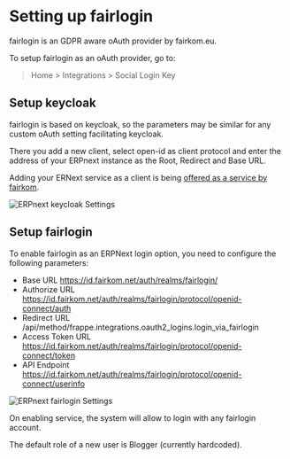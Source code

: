 <!-- add-breadcrumbs -->
# Setting up fairlogin

fairlogin is an GDPR aware oAuth provider by fairkom.eu. 

To setup fairlogin as an oAuth provider, go to:
> Home > Integrations > Social Login Key

## Setup keycloak 

fairlogin is based on keycloak, so the parameters may be similar for any custom oAuth setting facilitating keycloak.

There you add a new client, select open-id as client protocol and enter the address of your ERPnext instance as the Root, Redirect and Base URL.

Adding your ERNext service as a client is being [offered as a service by fairkom](https://erp.fairkom.net/cloud/fairlogin-client). 

![ERPnext keycloak Settings](/docs/assets/img/erpnext_integrations/fairloginKeycloakERPnext.png)

## Setup fairlogin

To enable fairlogin as an ERPNext login option, you need to configure the following parameters:

- Base URL https://id.fairkom.net/auth/realms/fairlogin/
- Authorize URL https://id.fairkom.net/auth/realms/fairlogin/protocol/openid-connect/auth
- Redirect URL /api/method/frappe.integrations.oauth2_logins.login_via_fairlogin
- Access Token URL https://id.fairkom.net/auth/realms/fairlogin/protocol/openid-connect/token
- API Endpoint https://id.fairkom.net/auth/realms/fairlogin/protocol/openid-connect/userinfo

![ERPnext fairlogin Settings](/docs/assets/img/erpnext_integrations/fairloginERPnextSettings.png)

On enabling service, the system will allow to login with any fairlogin account. 

The default role of a new user is Blogger (currently hardcoded). 
